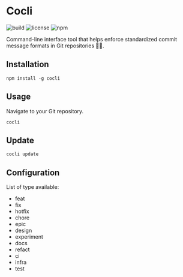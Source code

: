# Cocli

![build](https://github.com/iamando/cocli/workflows/build/badge.svg)
![license](https://img.shields.io/github/license/iamando/cocli?color=success)
![npm](https://img.shields.io/npm/v/cocli)

Command-line interface tool that helps enforce standardized commit message formats in Git repositories 🌱🚀.

## Installation

```shell
npm install -g cocli
```

## Usage

Navigate to your Git repository.

```shell
cocli
```

## Update

```shell
cocli update
```

## Configuration

List of type available:

- feat
- fix
- hotfix
- chore
- epic
- design
- experiment
- docs
- refact
- ci
- infra
- test
